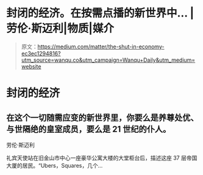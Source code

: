# 封闭的经济。在按需点播的新世界中… |劳伦·斯迈利|物质|媒介

> 原文：<https://medium.com/matter/the-shut-in-economy-ec3ec1294816?utm_source=wanqu.co&utm_campaign=Wanqu+Daily&utm_medium=website>

# 封闭的经济



## 在这个一切随需应变的新世界里，你要么是养尊处优、与世隔绝的皇室成员，要么是 21 世纪的仆人。

劳伦·斯迈利

礼宾天使站在旧金山市中心一座豪华公寓大楼的大堂柜台后，描述这座 37 层帝国大厦的居民。“Ubers，Squares，几个…

